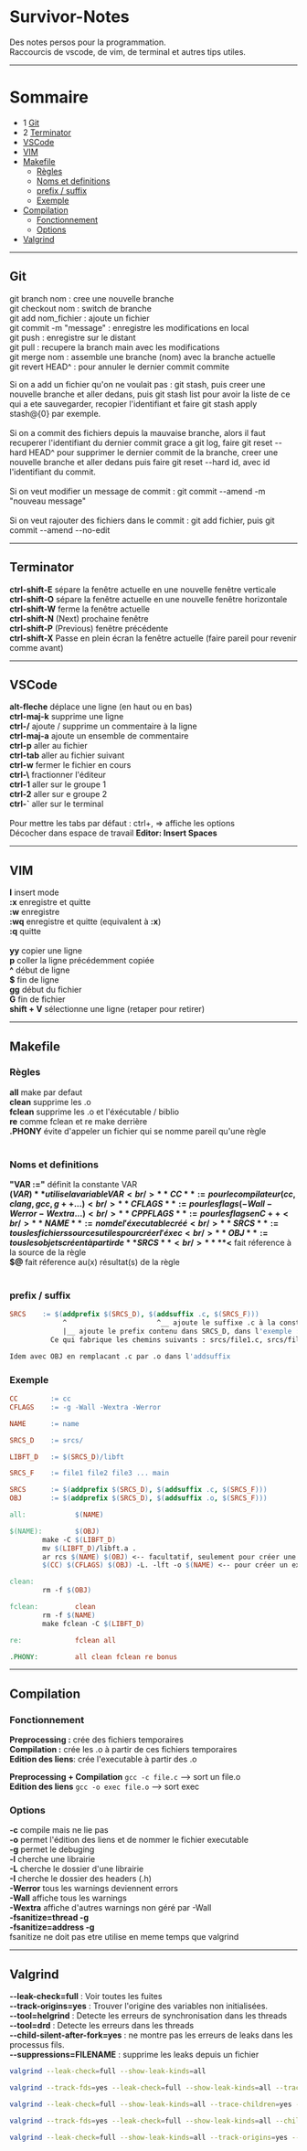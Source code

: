 # Survivor-Notes
Des notes persos pour la programmation.<br />
Raccourcis de vscode, de vim, de terminal et autres tips utiles.

---------------------------

# Sommaire

- 1 [Git](#Git)
- 2 [Terminator](#Terminator)
- [VSCode](#VSCode)
- [VIM](#VIM)
- [Makefile](#Makefile)
  - [Règles](#Règles)
  - [Noms et definitions](https://github.com/B4L00/Survivor-Notes#noms-et-definitions)
  - [prefix / suffix](https://github.com/B4L00/Survivor-Notes#prefix--suffix)
  - [Exemple](#Exemple)
- [Compilation](#Compilation)
  - [Fonctionnement](#Fonctionnement)
  - [Options](#Options)
- [Valgrind](#Valgrind)

---------------------------

## Git
git branch nom : cree une nouvelle branche<br />
git checkout nom : switch de branche<br />
git add nom_fichier : ajoute un fichier<br />
git commit -m "message" : enregistre les modifications en local<br />
git push : enregistre sur le distant<br />
git pull : recupere la branch main avec les modifications<br />
git merge nom : assemble une branche (nom) avec la branche actuelle<br />
git revert HEAD^ : pour annuler le dernier commit commite<br />

Si on a add un fichier qu'on ne voulait pas : git stash, puis creer une nouvelle branche et aller dedans, puis git stash list pour avoir la liste de ce qui a ete sauvegarder, recopier l'identifiant et faire git stash apply stash@{0} par exemple.<br />
<br />
Si on a commit des fichiers depuis la mauvaise branche, alors il faut recuperer l'identifiant du dernier commit grace a git log, faire git reset --hard HEAD^ pour supprimer le dernier commit de la branche, creer une nouvelle branche et aller dedans puis faire git reset --hard id, avec id l'identifiant du commit.<br />
<br />
Si on veut modifier un message de commit : git commit --amend -m "nouveau message"<br />
<br />
Si on veut rajouter des fichiers dans le commit : git add fichier, puis git commit --amend --no-edit<br />

---------------------------

## Terminator
**ctrl-shift-E**  sépare la fenêtre actuelle en une nouvelle fenêtre verticale<br />
**ctrl-shift-O**  sépare la fenêtre actuelle en une nouvelle fenêtre horizontale<br />
**ctrl-shift-W**  ferme la fenêtre actuelle<br />
**ctrl-shift-N**  (Next) prochaine fenêtre<br />
**ctrl-shift-P**  (Previous) fenêtre précédente<br />
**ctrl-shift-X**  Passe en plein écran la fenêtre actuelle (faire pareil pour revenir comme avant)

---------------------------

## VSCode
**alt-fleche**   déplace une ligne (en haut ou en bas)<br />
**ctrl-maj-k**   supprime une ligne<br />
**ctrl-/**       ajoute / supprime un commentaire à la ligne <br />
**ctrl-maj-a**   ajoute un ensemble de commentaire<br />
**ctrl-p**       aller au fichier<br />
**ctrl-tab**     aller au fichier suivant <br />
**ctrl-w**       fermer le fichier en cours <br />
**ctrl-\\**      fractionner l'éditeur <br />
**ctrl-1**       aller sur le groupe 1 <br />
**ctrl-2**       aller sur e groupe 2 <br />
**ctrl-`**       aller sur le terminal <br />
<br />
Pour mettre les tabs par défaut : ctrl+, => affiche les options<br />
Décocher dans espace de travail **Editor: Insert Spaces** <br />

---------------------------

## VIM
**I**		insert mode<br />
**:x** 	enregistre et quitte<br />
**:w**  enregistre<br />
**:wq** enregistre et quitte (equivalent à **:x**)<br />
**:q**  quitte<br />
<br />
**yy**  copier une ligne<br />
**p**   coller la ligne précédemment copiée<br />
**^**		début de ligne<br />
**$**		fin de ligne<br />
**gg**	début du fichier<br />
**G**		fin de fichier<br />
**shift + V** sélectionne une ligne (retaper pour retirer)<br />

---------------------------

## Makefile

### Règles
**all**     make par defaut<br />
**clean**   supprime les .o <br />
**fclean**  supprime les .o et l'éxécutable / biblio<br />
**re**      comme fclean et re make derrière<br />
**.PHONY**  évite d'appeler un fichier qui se nomme pareil qu'une règle<br />
<br />
### Noms et definitions
**"VAR :="**  définit la constante VAR<br />
**$(VAR)**  utilise la variable VAR<br />
**CC**			:=	pour le compilateur (cc, clang, gcc, g++ ...)<br />
**CFLAGS** 	:=	pour les flags (-Wall -Werror -Wextra ...)<br />
**CPPFLAGS** := pour les flags en C++<br />
**NAME**		:=  nom de l'éxecutable créé<br />
**SRCS**		:=  tous les fichiers sources utiles pour créer l'éxec<br />
**OBJ**			:=  tous les objets créent à partir de **SRCS**<br />
**%.c** fait référence à tous les fichiers .c (idem pour %.o)<br />
**$<** fait réference à la source de la règle<br />
**$@** fait réference au(x) résultat(s) de la règle<br />
<br />
### prefix / suffix
```Makefile
SRCS	:= $(addprefix $(SRCS_D), $(addsuffix .c, $(SRCS_F)))
             ^                      ^__ ajoute le suffixe .c à la constante SRCS_F. Donc ajoute .c à tous les fichiers étant définit dans SRCS_F
             |__ ajoute le prefix contenu dans SRCS_D, dans l'exemple : "srcs/"
          Ce qui fabrique les chemins suivants : srcs/file1.c, srcs/file2.c, srcs/file3.c et srcs/main.c

Idem avec OBJ en remplacant .c par .o dans l'addsuffix
```

### Exemple
``` Makefile
CC        := cc
CFLAGS    := -g -Wall -Wextra -Werror

NAME      := name

SRCS_D    := srcs/

LIBFT_D   := $(SRCS_D)/libft

SRCS_F    := file1 file2 file3 ... main

SRCS      := $(addprefix $(SRCS_D), $(addsuffix .c, $(SRCS_F)))
OBJ       := $(addprefix $(SRCS_D), $(addsuffix .o, $(SRCS_F)))

all:            $(NAME)

$(NAME):        $(OBJ)
        make -C $(LIBFT_D)
        mv $(LIBFT_D)/libft.a .
        ar rcs $(NAME) $(OBJ) <-- facultatif, seulement pour créer une biblio
        $(CC) $(CFLAGS) $(OBJ) -L. -lft -o $(NAME) <-- pour créer un exec 

clean:
        rm -f $(OBJ)

fclean:         clean
        rm -f $(NAME)
        make fclean -C $(LIBFT_D)

re:             fclean all

.PHONY:         all clean fclean re bonus
```

---------------------------

## Compilation
### Fonctionnement
**Preprocessing :**     crée des fichiers temporaires<br />
**Compilation :**       crée les .o à partir de ces fichiers temporaires<br />
**Edition des liens**:  crée l'executable à partir des .o<br />

**Preprocessing + Compilation**   ```gcc -c file.c``` --> sort un file.o <br />
**Edition des liens**             ```gcc -o exec file.o``` --> sort exec <br />

### Options
**-c** compile mais ne lie pas<br />
**-o** permet l'édition des liens et de nommer le fichier executable<br />
**-g** permet le debuging<br />
**-l** cherche une librairie<br />
**-L** cherche le dossier d'une librairie<br />
**-I** cherche le dossier des headers (.h)<br />
**-Werror** tous les warnings deviennent errors<br />
**-Wall** affiche tous les warnings<br />
**-Wextra** affiche d'autres warnings non géré par -Wall<br />
**-fsanitize=thread -g**<br /> 
**-fsanitize=address -g**<br />
fsanitize ne doit pas etre utilise en meme temps que valgrind <br />

---------------------------

## Valgrind

**--leak-check=full** : Voir toutes les fuites <br>
**--track-origins=yes** : Trouver l'origine des variables non initialisées. <br>
**--tool=helgrind** : Detecte les erreurs de synchronisation dans les threads <br>
**--tool=drd** : Detecte les erreurs dans les threads <br>
**--child-silent-after-fork=yes** : ne montre pas les erreurs de leaks dans les processus fils. <br>
**--suppressions=FILENAME** : supprime les leaks depuis un fichier <br>
```bash
valgrind --leak-check=full --show-leak-kinds=all
```
```bash
valgrind --track-fds=yes --leak-check=full --show-leak-kinds=all --trace-children=yes
```
```bash
valgrind --leak-check=full --show-leak-kinds=all --trace-children=yes --track-origins=yes --track-fds=yes  --suppressions=readline.supp
```
```bash
valgrind --track-fds=yes --leak-check=full --show-leak-kinds=all --child-silent-after-fork=yes
```
```bash
valgrind --leak-check=full --show-leak-kinds=all --track-origins=yes --tool=helgrind --tool=drd --trace-children=yes --track-fds=yes
```
